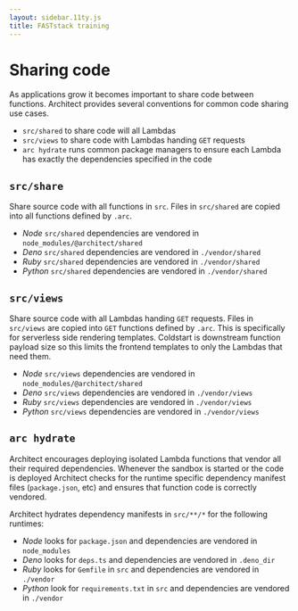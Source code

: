 ```yaml
---
layout: sidebar.11ty.js
title: FASTstack training
---
```


# Sharing code

As applications grow it becomes important to share code between functions. Architect provides several conventions for common code sharing use cases.

- `src/shared` to share code will all Lambdas
- `src/views` to share code with Lambdas handing `GET` requests
- `arc hydrate` runs common package managers to ensure each Lambda has exactly the dependencies specified in the code

## `src/share`

Share source code with all functions in `src`. Files in `src/shared` are copied into all functions defined by `.arc`. 

- *Node* `src/shared` dependencies are vendored in `node_modules/@architect/shared`
- *Deno* `src/shared` dependencies are vendored in `./vendor/shared`
- *Ruby* `src/shared` dependencies are vendored in `./vendor/shared`
- *Python* `src/shared` dependencies are vendored in `./vendor/shared`

## `src/views`

Share source code with all Lambdas handing `GET` requests. Files in `src/views` are copied into `GET` functions defined by `.arc`. This is specifically for serverless side rendering templates. Coldstart is downstream function payload size so this limits the frontend templates to only the Lambdas that need them.

- *Node* `src/views` dependencies are vendored in `node_modules/@architect/shared`
- *Deno* `src/views` dependencies are vendored in `./vendor/views`
- *Ruby* `src/views` dependencies are vendored in `./vendor/views`
- *Python* `src/views` dependencies are vendored in `./vendor/views`

## `arc hydrate`

Architect encourages deploying isolated Lambda functions that vendor all their required dependencies. Whenever the sandbox is started or the code is deployed Architect checks for the runtime specific dependency manifest files (`package.json`, etc) and ensures that function code is correctly vendored. 

Architect hydrates dependency manifests in `src/**/*` for the following runtimes:

- *Node* looks for `package.json` and dependencies are vendored in `node_modules`
- *Deno* looks for `deps.ts` and dependencies are vendored in `.deno_dir`
- *Ruby* looks for `Gemfile` in `src` and dependencies are vendored in `./vendor`
- *Python* look for `requirements.txt` in `src` and dependencies are vendored in `./vendor`

